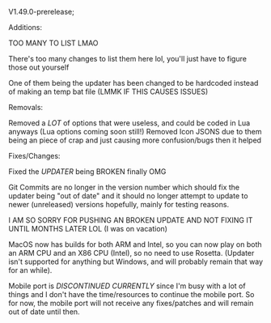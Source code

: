 V1.49.0-prerelease;

Additions:

TOO MANY TO LIST LMAO

There's too many changes to list them here lol, you'll just have to figure those out yourself

One of them being the updater has been changed to be hardcoded instead of making an temp bat file (LMMK IF THIS CAUSES ISSUES)

Removals:

Removed a *LOT* of options that were useless, and could be coded in Lua anyways (Lua options coming soon still!)
Removed Icon JSONS due to them being an piece of crap and just causing more confusion/bugs then it helped

Fixes/Changes:

Fixed the *UPDATER* being BROKEN finally OMG

Git Commits are no longer in the version number which should fix the updater being "out of date" and it should no longer attempt to update to newer (unreleased) versions hopefully, mainly for testing reasons.

I AM SO SORRY FOR PUSHING AN BROKEN UPDATE AND NOT FIXING IT UNTIL MONTHS LATER LOL (I was on vacation)

MacOS now has builds for both ARM and Intel, so you can now play on both an ARM CPU and an X86 CPU (Intel), so no need to use Rosetta. (Updater isn't supported for anything but Windows, and will probably remain that way for an while).

Mobile port is *DISCONTINUED CURRENTLY* since I'm busy with a lot of things and I don't have the time/resources to continue the mobile port. So for now, the mobile port will not receive any fixes/patches and will remain out of date until then.
